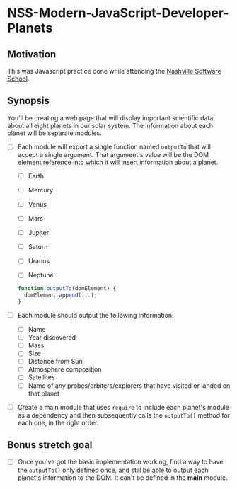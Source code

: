 # NSS-Modern-JavaScript-Developer-Planets
## Motivation
This was Javascript practice done while attending the [Nashville Software School](http://nashvillesoftwareschool.com/).

## Synopsis
You'll be creating a web page that will display important scientific data about all eight planets in our solar system. The information about each planet will be separate modules.
- [ ]  Each module will export a single function named `outputTo` that will accept a single argument. That argument's value will be the DOM element reference into which it will insert information about a planet.
    - [ ] Earth
    - [ ] Mercury
    - [ ] Venus
    - [ ] Mars
    - [ ] Jupiter
    - [ ] Saturn
    - [ ] Uranus
    - [ ] Neptune


    ```js
    function outputTo(domElement) {
      domElement.append(...);
    }
    ```
    
- [ ]  Each module should output the following information.
    - [ ]  Name
    - [ ]  Year discovered
    - [ ]  Mass
    - [ ]  Size
    - [ ]  Distance from Sun
    - [ ]  Atmosphere composition
    - [ ]  Satellites
    - [ ]  Name of any probes/orbiters/explorers that have visited or landed on that planet
- [ ]  Create a main module that uses `require` to include each planet's module as a dependency and then subsequently calls the `outputTo()` method for each one, in the right order.
 ## Bonus stretch goal

- [ ] Once you've got the basic implementation working, find a way to have the `outputTo()` only defined once, and still be able to output each planet's information to the DOM. It can't be defined in the **main** module.
